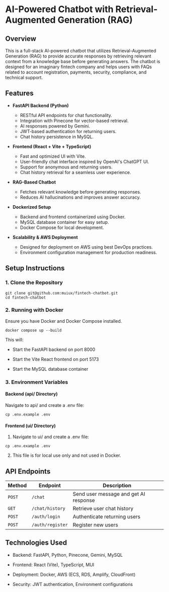 # AI-Powered Chatbot with Retrieval-Augmented Generation (RAG)

## Overview

This is a full-stack AI-powered chatbot that utilizes Retrieval-Augmented Generation (RAG) to provide accurate responses by retrieving relevant context from a knowledge base before generating answers. The chatbot is designed for an imaginary fintech company and helps users with FAQs related to account registration, payments, security, compliance, and technical support.

## Features

- **FastAPI Backend (Python)**

  - RESTful API endpoints for chat functionality.
  - Integration with Pinecone for vector-based retrieval.
  - AI responses powered by Gemini.
  - JWT-based authentication for returning users.
  - Chat history persistence in MySQL.

- **Frontend (React + Vite + TypeScript)**

  - Fast and optimized UI with Vite.
  - User-friendly chat interface inspired by OpenAI's ChatGPT UI.
  - Support for anonymous and returning users.
  - Chat history retrieval for a seamless user experience.

- **RAG-Based Chatbot**

  - Fetches relevant knowledge before generating responses.
  - Reduces AI hallucinations and improves answer accuracy.

- **Dockerized Setup**

  - Backend and frontend containerized using Docker.
  - MySQL database container for easy setup.
  - Docker Compose for local development.

- **Scalability & AWS Deployment**
  - Designed for deployment on AWS using best DevOps practices.
  - Environment configuration management for production readiness.

## Setup Instructions

### 1. Clone the Repository

```
git clone git@github.com:muiux/fintech-chatbot.git
cd fintech-chatbot
```

### 2. Running with Docker

Ensure you have Docker and Docker Compose installed.

```
docker compose up --build
```

This will:

- Start the FastAPI backend on port 8000

- Start the Vite React frontend on port 5173

- Start the MySQL database container

### 3. Environment Variables

#### Backend (api/ Directory)

Navigate to api/ and create a .env file:

```
cp .env.example .env
```

#### Frontend (ui/ Directory)

1. Navigate to ui/ and create a .env file:

```
cp .env.example .env
```

2. This file is for local use only and not used in Docker.

## API Endpoints

| Method | Endpoint         | Description                           |
| ------ | ---------------- | ------------------------------------- |
| `POST` | `/chat`          | Send user message and get AI response |
| `GET`  | `/chat/history`  | Retrieve user chat history            |
| `POST` | `/auth/login`    | Authenticate returning users          |
| `POST` | `/auth/register` | Register new users                    |

## Technologies Used

- Backend: FastAPI, Python, Pinecone, Gemini, MySQL

- Frontend: React (Vite), TypeScript, MUI

- Deployment: Docker, AWS (ECS, RDS, Amplify, CloudFront)

- Security: JWT authentication, Environment configurations
